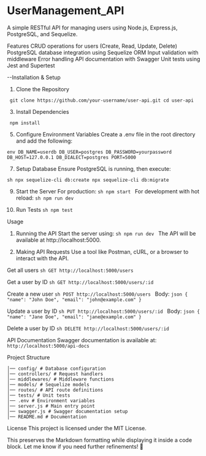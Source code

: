 ﻿# UserManagement_API
A simple RESTful API for managing users using Node.js, Express.js, PostgreSQL, and Sequelize.

Features
CRUD operations for users (Create, Read, Update, Delete)
PostgreSQL database integration using Sequelize ORM
Input validation with middleware
Error handling
API documentation with Swagger
Unit tests using Jest and Supertest

--Installation & Setup

1. Clone the Repository
```
 git clone https://github.com/your-username/user-api.git cd user-api
 ```

3. Install Dependencies
```
 npm install
 ```

5. Configure Environment Variables
Create a .env file in the root directory and add the following:
```
env DB_NAME=userdb DB_USER=postgres DB_PASSWORD=yourpassword DB_HOST=127.0.0.1 DB_DIALECT=postgres PORT=5000
 ```

7. Setup Database
Ensure PostgreSQL is running, then execute:
```
sh npx sequelize-cli db:create npx sequelize-cli db:migrate
```

9. Start the Server
For production: ```sh npm start ``` For development with hot reload: ```sh npm run dev ```

10. Run Tests
```sh npm test ```

Usage
1. Running the API
Start the server using: ```sh npm run dev ``` The API will be available at http://localhost:5000.

2. Making API Requests
Use a tool like Postman, cURL, or a browser to interact with the API.

Get all users
```sh GET http://localhost:5000/users ```

Get a user by ID
```sh GET http://localhost:5000/users/:id ```

Create a new user
```sh POST http://localhost:5000/users ``` Body: ```json { "name": "John Doe", "email": "john@example.com" } ```

Update a user by ID
```sh PUT http://localhost:5000/users/:id ``` Body: ```json { "name": "Jane Doe", "email": "jane@example.com" } ```

Delete a user by ID
```sh DELETE http://localhost:5000/users/:id ```

API Documentation
Swagger documentation is available at: ``` http://localhost:5000/api-docs ```

Project Structure
``` user-api/ 
│── config/ # Database configuration
│── controllers/ # Request handlers
│── middlewares/ # Middleware functions
│── models/ # Sequelize models
│── routes/ # API route definitions
│── tests/ # Unit tests
│── .env # Environment variables
│── server.js # Main entry point
│── swagger.js # Swagger documentation setup
│── README.md # Documentation
```

License
This project is licensed under the MIT License. 

This preserves the Markdown formatting while displaying it inside a code block. Let me know if you need further refinements! 🚀







